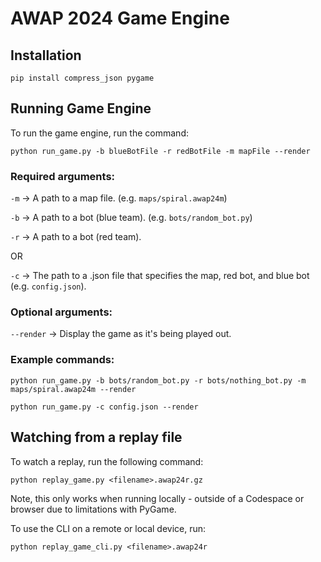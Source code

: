 # AWAP 2024 Game Engine

## Installation
`pip install compress_json pygame`

## Running Game Engine

To run the game engine, run the command:

`python run_game.py -b blueBotFile -r redBotFile -m mapFile --render`

### Required arguments:

`-m` -> A path to a map file. (e.g. `maps/spiral.awap24m`)

`-b` -> A path to a bot (blue team). (e.g. `bots/random_bot.py`)

`-r` -> A path to a bot (red team).

OR

`-c` -> The path to a .json file that specifies the map, red bot, and blue bot (e.g. `config.json`).

### Optional arguments:

`--render` -> Display the game as it's being played out.

### Example commands:
`python run_game.py -b bots/random_bot.py -r bots/nothing_bot.py -m maps/spiral.awap24m --render`

`python run_game.py -c config.json --render`

## Watching from a replay file

To watch a replay, run the following command:

`python replay_game.py <filename>.awap24r.gz`

Note, this only works when running locally - outside of a Codespace or browser due to limitations with PyGame.

To use the CLI on a remote or local device, run:

`python replay_game_cli.py <filename>.awap24r`